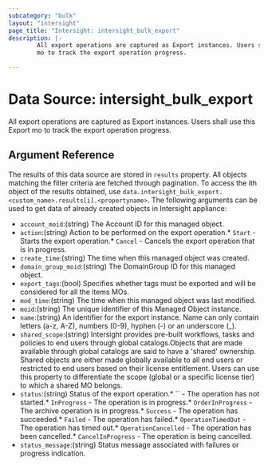 ```yaml
---
subcategory: "bulk"
layout: "intersight"
page_title: "Intersight: intersight_bulk_export"
description: |-
        All export operations are captured as Export instances. Users shall use this Export
        mo to track the export operation progress.

---
```


# Data Source: intersight_bulk_export
All export operations are captured as Export instances. Users shall use this Export
mo to track the export operation progress.
## Argument Reference
The results of this data source are stored in `results` property.
All objects matching the filter criteria are fetched through pagination.
To access the ith object of the results obtained, use `data.intersight_bulk_export.<custom_name>.results[i].<propertyname>`.
The following arguments can be used to get data of already created objects in Intersight appliance:
* `account_moid`:(string) The Account ID for this managed object. 
* `action`:(string) Action to be performed on the export operation.* `Start` - Starts the export operation.* `Cancel` - Cancels the export operation that is in progress. 
* `create_time`:(string) The time when this managed object was created. 
* `domain_group_moid`:(string) The DomainGroup ID for this managed object. 
* `export_tags`:(bool) Specifies whether tags must be exported and will be considered for all the items MOs. 
* `mod_time`:(string) The time when this managed object was last modified. 
* `moid`:(string) The unique identifier of this Managed Object instance. 
* `name`:(string) An identifier for the export instance. Name can only contain letters (a-z, A-Z), numbers (0-9), hyphen (-) or an underscore (_). 
* `shared_scope`:(string) Intersight provides pre-built workflows, tasks and policies to end users through global catalogs.Objects that are made available through global catalogs are said to have a 'shared' ownership. Shared objects are either made globally available to all end users or restricted to end users based on their license entitlement. Users can use this property to differentiate the scope (global or a specific license tier) to which a shared MO belongs. 
* `status`:(string) Status of the export operation.* `` - The operation has not started.* `InProgress` - The operation is in progress.* `OrderInProgress` - The archive operation is in progress.* `Success` - The operation has succeeded.* `Failed` - The operation has failed.* `OperationTimedOut` - The operation has timed out.* `OperationCancelled` - The operation has been cancelled.* `CancelInProgress` - The operation is being cancelled. 
* `status_message`:(string) Status message associated with failures or progress indication. 
 
